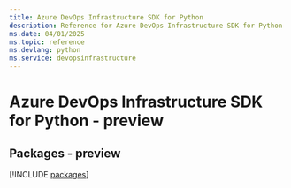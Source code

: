 ```yaml
---
title: Azure DevOps Infrastructure SDK for Python
description: Reference for Azure DevOps Infrastructure SDK for Python
ms.date: 04/01/2025
ms.topic: reference
ms.devlang: python
ms.service: devopsinfrastructure
---
```

# Azure DevOps Infrastructure SDK for Python - preview
## Packages - preview
[!INCLUDE [packages](devops-infrastructure-index.md)]